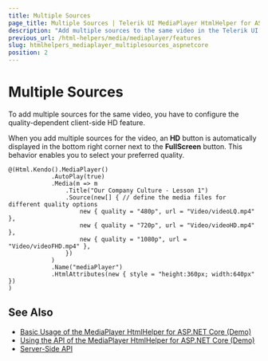```yaml
---
title: Multiple Sources
page_title: Multiple Sources | Telerik UI MediaPlayer HtmlHelper for ASP.NET Core
description: "Add multiple sources to the same video in the Telerik UI MediaPlayer for ASP.NET Core (MVC 6 or ASP.NET Core MVC)."
previous_url: /html-helpers/media/mediaplayer/features
slug: htmlhelpers_mediaplayer_multiplesources_aspnetcore
position: 2
---
```


# Multiple Sources

To add multiple sources for the same video, you have to configure the quality-dependent client-side HD feature.

When you add multiple sources for the video, an **HD** button is automatically displayed in the bottom right corner next to the **FullScreen** button. This behavior enables you to select your preferred quality.

```
@(Html.Kendo().MediaPlayer()
			.AutoPlay(true)
			.Media(m => m
				.Title("Our Company Culture - Lesson 1")
				.Source(new[] { // define the media files for different quality options
					new { quality = "480p", url = "Video/videoLQ.mp4" },
					new { quality = "720p", url = "Video/videoHD.mp4" },
					new { quality = "1080p", url = "Video/videoFHD.mp4" },
				})
			)
			.Name("mediaPlayer")
			.HtmlAttributes(new { style = "height:360px; width:640px" })
)
```

## See Also

* [Basic Usage of the MediaPlayer HtmlHelper for ASP.NET Core (Demo)](https://demos.telerik.com/aspnet-core/mediaplayer/index)
* [Using the API of the MediaPlayer HtmlHelper for ASP.NET Core (Demo)](https://demos.telerik.com/aspnet-core/mediaplayer/api)
* [Server-Side API](/api/mediaplayer)
